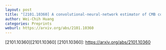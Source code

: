```yaml
---
layout: post
title: "[2101.10360] A convolutional-neural-network estimator of CMB constraints on dark matter energy injection"
author: Wei-Chih Huang
categories: Preprints
weburl: https://arxiv.org/abs/2101.10360
---
```


[2101.10360][2101.10360]
[2101.10360]: https://arxiv.org/abs/2101.10360
